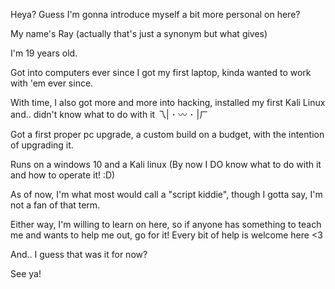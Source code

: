 Heya? Guess I'm gonna introduce myself a bit more personal on here?

My name's Ray (actually that's just a synonym but what gives)

I'm 19 years old.

Got into computers ever since I got my first laptop, kinda wanted to work with 'em ever since.

With time, I also got more and more into hacking, installed my first Kali Linux and.. didn't know what to do with it 
乁⁠|⁠ ⁠･⁠ ⁠〰⁠ ⁠･⁠ ⁠|⁠ㄏ

Got a first proper pc upgrade, a custom build on a budget, with the intention of upgrading it.

Runs on a windows 10 and a Kali linux (By now I DO know what to do with it and how to operate it! :D)

As of now, I'm what most would call a "script kiddie", though I gotta say, I'm not a fan of that term.

Either way, I'm willing to learn on here, so if anyone has something to teach me and wants to help me out, go for it! Every bit of help is welcome here <3

And.. I guess that was it for now?

See ya!
